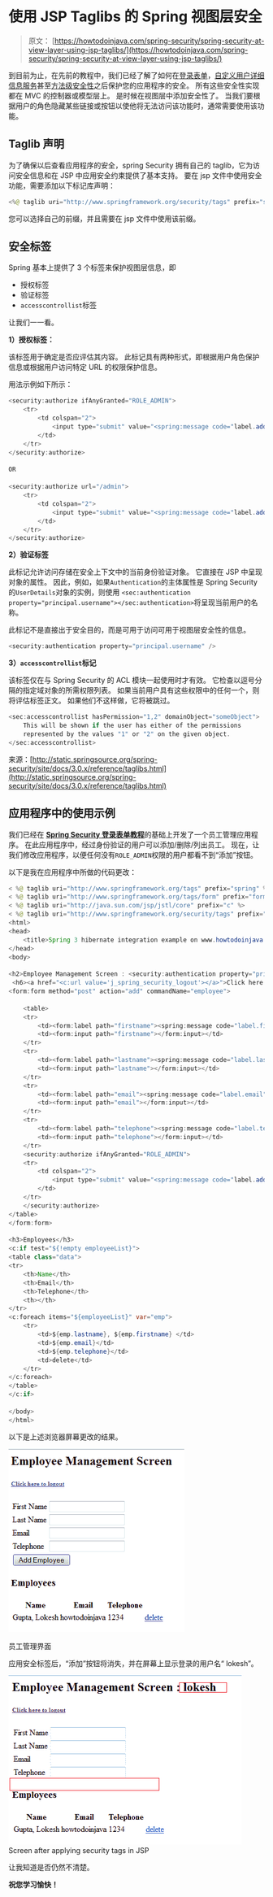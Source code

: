 # 使用 JSP Taglibs 的 Spring 视图层安全

> 原文： [https://howtodoinjava.com/spring-security/spring-security-at-view-layer-using-jsp-taglibs/](https://howtodoinjava.com/spring-security/spring-security-at-view-layer-using-jsp-taglibs/)

到目前为止，在先前的教程中，我们已经了解了如何在[登录表单](https://howtodoinjava.com/spring/spring-security/login-form-based-spring-3-security-example/)，[自定义用户详细信息服务](https://howtodoinjava.com/spring/spring-security/custom-userdetailsservice-example-for-spring-3-security/)甚至[方法级安全性](https://howtodoinjava.com/spring/spring-security/spring-3-method-level-security-example-using-preauthorize-and-secured/)之后保护您的应用程序的安全。 所有这些安全性实现都在 MVC 的控制器或模型层上。 是时候在视图层中添加安全性了。 当我们要根据用户的角色隐藏某些链接或按钮以使他将无法访问该功能时，通常需要使用该功能。

## **Taglib 声明**

为了确保以后查看应用程序的安全，spring Security 拥有自己的 taglib，它为访问安全信息和在 JSP 中应用安全约束提供了基本支持。 要在 jsp 文件中使用安全功能，需要添加以下标记库声明：

```java
<%@ taglib uri="http://www.springframework.org/security/tags" prefix="security" %>
```

您可以选择自己的前缀，并且需要在 jsp 文件中使用该前缀。

## **安全标签**

Spring 基本上提供了 3 个标签来保护视图层信息，即

*   授权标签
*   验证标签
*   `accesscontrollist`标签

让我们一一看。

**1）授权标签：**

该标签用于确定是否应评估其内容。 此标记具有两种形式，即根据用户角色保护信息或根据用户访问特定 URL 的权限保护信息。

用法示例如下所示：

```java
<security:authorize ifAnyGranted="ROLE_ADMIN">
    <tr>
        <td colspan="2">
            <input type="submit" value="<spring:message code="label.add"/>"/>
        </td>
    </tr>
</security:authorize>

OR

<security:authorize url="/admin">
    <tr>
        <td colspan="2">
            <input type="submit" value="<spring:message code="label.add"/>"/>
        </td>
    </tr>
</security:authorize>

```

**2）验证标签**

此标记允许访问存储在安全上下文中的当前身份验证对象。 它直接在 JSP 中呈现对象的属性。 因此，例如，如果`Authentication`的主体属性是 Spring Security 的`UserDetails`对象的实例，则使用 `<sec:authentication property="principal.username"></sec:authentication>`将呈现当前用户的名称。

此标记不是直接出于安全目的，而是可用于访问可用于视图层安全性的信息。

```java
<security:authentication property="principal.username" />
```

**3）`accesscontrollist`标记**

该标签仅在与 Spring Security 的 ACL 模块一起使用时才有效。 它检查以逗号分隔的指定域对象的所需权限列表。 如果当前用户具有这些权限中的任何一个，则将评估标签正文。 如果他们不这样做，它将被跳过。

```java
<sec:accesscontrollist hasPermission="1,2" domainObject="someObject">
	This will be shown if the user has either of the permissions
	represented by the values "1" or "2" on the given object.
</sec:accesscontrollist>

```

来源：[http://static.springsource.org/spring-security/site/docs/3.0.x/reference/taglibs.html](http://static.springsource.org/spring-security/site/docs/3.0.x/reference/taglibs.html)

## **应用程序**中的使用示例

我们已经在 [**Spring Security 登录表单教程**](https://howtodoinjava.com/spring/spring-security/login-form-based-spring-3-security-example/)的基础上开发了一个员工管理应用程序。 在此应用程序中，经过身份验证的用户可以添加/删除/列出员工。 现在，让我们修改应用程序，以便任何没有`ROLE_ADMIN`权限的用户都看不到“添加”按钮。

以下是我在应用程序中所做的代码更改：

```java
< %@ taglib uri="http://www.springframework.org/tags" prefix="spring" %>
< %@ taglib uri="http://www.springframework.org/tags/form" prefix="form" %>
< %@ taglib uri="http://java.sun.com/jsp/jstl/core" prefix="c" %>
< %@ taglib uri="http://www.springframework.org/security/tags" prefix="security" %>
<html>
<head>
    <title>Spring 3 hibernate integration example on www.howtodoinjava.com</title>
</head>
<body>

<h2>Employee Management Screen : <security:authentication property="principal.username"></security:authentication></h2>
 <h6><a href="<c:url value='j_spring_security_logout'></a>">Click here to logout</h6>
<form:form method="post" action="add" commandName="employee">

    <table>
    <tr>
        <td><form:label path="firstname"><spring:message code="label.firstname"></spring:message></form:label></td>
        <td><form:input path="firstname"></form:input></td>
    </tr>
    <tr>
        <td><form:label path="lastname"><spring:message code="label.lastname"></spring:message></form:label></td>
        <td><form:input path="lastname"></form:input></td>
    </tr>
    <tr>
        <td><form:label path="email"><spring:message code="label.email"></spring:message></form:label></td>
        <td><form:input path="email"></form:input></td>
    </tr>
    <tr>
        <td><form:label path="telephone"><spring:message code="label.telephone"></spring:message></form:label></td>
        <td><form:input path="telephone"></form:input></td>
    </tr>
    <security:authorize ifAnyGranted="ROLE_ADMIN">
    <tr>
        <td colspan="2">
            <input type="submit" value="<spring:message code="label.add"/>"/>
        </td>
    </tr>
    </security:authorize>
</table>
</form:form>

<h3>Employees</h3>
<c:if test="${!empty employeeList}">
<table class="data">
<tr>
    <th>Name</th>
    <th>Email</th>
    <th>Telephone</th>
    <th></th>
</tr>
<c:foreach items="${employeeList}" var="emp">
    <tr>
        <td>${emp.lastname}, ${emp.firstname} </td>
        <td>${emp.email}</td>
        <td>${emp.telephone}</td>
        <td>delete</td>
    </tr>
</c:foreach>
</table>
</c:if>

</body>
</html>

```

以下是上述浏览器屏幕更改的结果。

![Employee management screen](img/641b7f2a3473a963873905bb4bfe8c5c.jpg)

员工管理界面

应用安全标签后，“添加”按钮将消失，并在屏幕上显示登录的用户名“ lokesh”。

![Spring jsp tags demo](img/1a8bd4b18b1fc5520f692f1434faac2b.jpg)
Screen after applying security tags in JSP

让我知道是否仍然不清楚。

**祝您学习愉快！**
